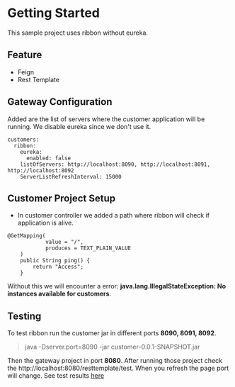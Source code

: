 # Getting Started
This sample project uses ribbon without eureka.

## Feature
* Feign
* Rest Template

## Gateway Configuration
Added are the list of servers where the customer application will be running. We disable eureka since we don't use it.
```
customers:
  ribbon:
    eureka:
      enabled: false
    listOfServers: http://localhost:8090, http://localhost:8091, http://localhost:8092
    ServerListRefreshInterval: 15000
```

## Customer Project Setup
* In customer controller we added a path where ribbon will check if application is alive.
```
@GetMapping(
            value = "/",
            produces = TEXT_PLAIN_VALUE
    )
    public String ping() {
        return "Access";
    }
```
Without this we will encounter a error: **java.lang.IllegalStateException: No instances available for customers**.

## Testing
To test ribbon run the customer jar in different ports **8090, 8091, 8092**.
> java -Dserver.port=8090 -jar customer-0.0.1-SNAPSHOT.jar

Then the gateway project in port **8080**. After running those project check the http://localhost:8080/resttemplate/test. When you refresh the page port will change. See test results [here](https://github.com/bbarbs/spring-boot-ribbon-samples/tree/master/spring-boot-ribbon-without-eureka/test-results)





